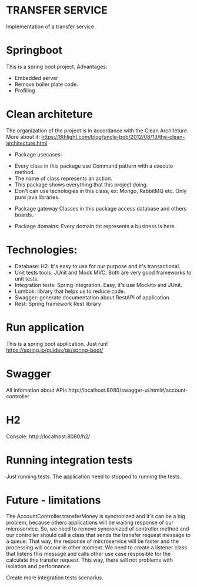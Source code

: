 # TRANSFER SERVICE

Implementation of a transfer service.

# Springboot 
This is a spring boot project. Advantages:
- Embedded server
- Remove boiler plate code.
- Profiling

# Clean architeture

The organization of the project is in accordance with the Clean Architeture. More about it:
https://8thlight.com/blog/uncle-bob/2012/08/13/the-clean-architecture.html

- Package usecases:

 * Every class in this package use Command pattern with a execute method.
 * The name of class represents an action.
 * This package shows everything that this project doing.
 * Don't can use tecnologies in this class, ex: Mongo, RabbitMQ etc. Only pure java libraries.

- Package gateway
Classes in this package access database and others boards.

- Package domains:
Every domain tht represents a business is here.

# Technologies:

- Database: H2. It's easy to use for our purpose and it's transactional.
- Unit tests tools: JUnit and Mock MVC. Both are very good frameworks to unit tests.
- Integration tests: Spring integration. Easy, it's use Mockito and JUnit.
- Lombok: library that helps us to reduce code.
- Swagger: generate documentation about RestAPI of application.
- Rest: Spring framework Rest library

# Run application

This is a spring boot application. Just run!
https://spring.io/guides/gs/spring-boot/

# Swagger

All infomation about APIs
http://localhost:8080/swagger-ui.html#/account-controller

# H2

Console: http://localhost:8080/h2/

# Running integration tests

Just running tests. The application need to stopped to running the tests.

# Future - limitations

The AccountController.transferMoney is syncronized and it's can be a big problem, because others applications will be waiting response of our microservice. So, we need to remove syncronized of controller method and our controller should call a class that sends the transfer request message to a queue. That way, the response of mircroservice will be faster and the processing will occour in other moment. We need to create a listener class that listens this message and calls other use case resposible for the calculate this transfer request. This way, there will not problems with isolation and performance.

Create more integration tests scenarius.


